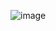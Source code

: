 ![image](https://user-images.githubusercontent.com/2911961/221552668-3dcc9ed0-cda6-4d6f-9a58-687b26f2867e.png)
